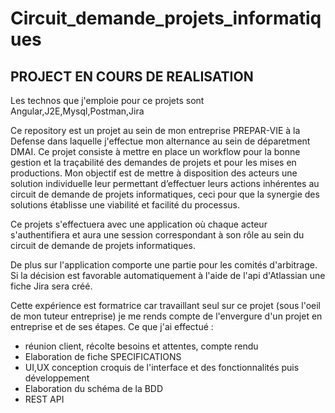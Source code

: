 # Circuit_demande_projets_informatiques

## PROJECT EN COURS DE REALISATION

Les technos que j'emploie pour ce projets sont Angular,J2E,Mysql,Postman,Jira

Ce repository est un projet au sein de mon entreprise PREPAR-VIE à la Defense dans laquelle j'effectue mon alternance au sein de déparetment DMAI.
Ce projet consiste à mettre en place un workflow pour la bonne gestion et la traçabilité des demandes de projets et pour les mises en productions.
Mon objectif est de mettre à disposition des acteurs une solution individuelle leur permettant d’effectuer leurs actions inhérentes au circuit de demande de projets informatiques, ceci pour que la synergie des solutions établisse une viabilité et facilité du processus.

Ce projets s'effectuera avec une application où chaque acteur s'authentifiera et aura une session correspondant à son rôle au sein du circuit de demande de projets informatiques. 

De plus sur l'application comporte une partie pour les comités d'arbitrage. Si la décision est favorable automatiquement à l'aide de l'api d'Atlassian une fiche Jira sera créé.

Cette expérience est formatrice car travaillant seul sur ce projet (sous l'oeil de mon tuteur entreprise) je me rends compte de l'envergure d'un projet en entreprise et de ses étapes.
Ce que j'ai effectué :
- réunion client, récolte besoins et attentes, compte rendu
- Elaboration de fiche SPECIFICATIONS
- UI,UX conception croquis de l'interface et des fonctionnalités puis développement
- Elaboration du schéma de la BDD 
- REST API

